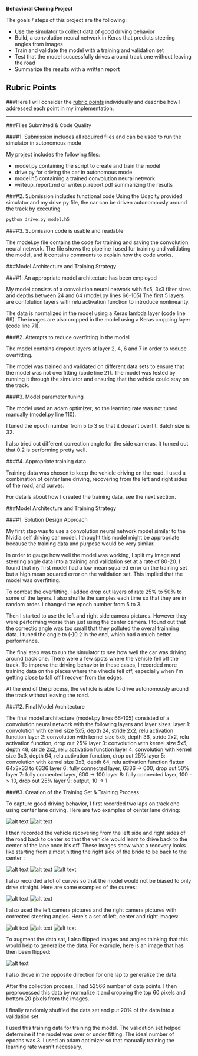 **Behavioral Cloning Project**

The goals / steps of this project are the following:
* Use the simulator to collect data of good driving behavior
* Build, a convolution neural network in Keras that predicts steering angles from images
* Train and validate the model with a training and validation set
* Test that the model successfully drives around track one without leaving the road
* Summarize the results with a written report


[//]: # (Image References)

[image1]: ./examples/lane_1.jpg "Center lane"
[image2]: ./examples/lane_2.jpg "Center lane"
[image3]: ./examples/recover_1.jpg "Recovery Image"
[image4]: ./examples/recover_2.jpg "Recovery Image"
[image5]: ./examples/recover_3.jpg "Recovery Image"
[image6]: ./examples/curve_1.jpg "Curve"
[image7]: ./examples/curve_2.jpg "Curve"
[image8]: ./examples/left.jpg "Left"
[image9]: ./examples/center.jpg "Center"
[image10]: ./examples/right.jpg "Right"
[image11]: ./examples/flip_1.jpg "Flipped"

## Rubric Points
###Here I will consider the [rubric points](https://review.udacity.com/#!/rubrics/432/view) individually and describe how I addressed each point in my implementation.  

---
###Files Submitted & Code Quality

####1. Submission includes all required files and can be used to run the simulator in autonomous mode

My project includes the following files:
* model.py containing the script to create and train the model
* drive.py for driving the car in autonomous mode
* model.h5 containing a trained convolution neural network 
* writeup_report.md or writeup_report.pdf summarizing the results

####2. Submission includes functional code
Using the Udacity provided simulator and my drive.py file, the car can be driven autonomously around the track by executing 
```sh
python drive.py model.h5
```

####3. Submission code is usable and readable

The model.py file contains the code for training and saving the convolution neural network. The file shows the pipeline I used for training and validating the model, and it contains comments to explain how the code works.

###Model Architecture and Training Strategy

####1. An appropriate model architecture has been employed

My model consists of a convolution neural network with 5x5, 3x3 filter sizes and depths between 24 and 64 (model.py lines 66-105) 
The first 5 layers are confolution layers with relu activation function to introduce nonlinearity. 

The data is normalized in the model using a Keras lambda layer (code line 69). 
The images are also cropped in the model using a Keras cropping layer (code line 71).

####2. Attempts to reduce overfitting in the model

The model contains dropout layers at layer 2, 4, 6 and 7 in order to reduce overfitting. 

The model was trained and validated on different data sets to ensure that the model was not overfitting (code line 21). The model was tested by running it through the simulator and ensuring that the vehicle could stay on the track.

####3. Model parameter tuning

The model used an adam optimizer, so the learning rate was not tuned manually (model.py line 110).

I tuned the epoch number from 5 to 3 so that it doesn't overfit. Batch size is 32.

I also tried out different correction angle for the side cameras. It turned out that 0.2 is performing pretty well.

####4. Appropriate training data

Training data was chosen to keep the vehicle driving on the road. I used a combination of center lane driving, recovering from the left and right sides of the road, and curves. 

For details about how I created the training data, see the next section. 

###Model Architecture and Training Strategy

####1. Solution Design Approach

My first step was to use a convolution neural network model similar to the Nvidia self driving car model. I thought this model might be appropriate because the training data and purpose would be very similar.

In order to gauge how well the model was working, I split my image and steering angle data into a training and validation set at a rate of 80-20. I found that my first model had a low mean squared error on the training set but a high mean squared error on the validation set. This implied that the model was overfitting. 

To combat the overfitting, I added drop out layers of rate 25% to 50% to some of the layers. I also shuffle the samples each time so that they are in random order. I changed the epoch number from 5 to 3. 

Then I started to use the left and right side camera pictures. However they were performing worse than just using the center camera. I found out that the correctio angle was too small that they polluted the overal trainning data. I tuned the angle to (-)0.2 in the end, which had a much better performance.

The final step was to run the simulator to see how well the car was driving around track one. There were a few spots where the vehicle fell off the track. To improve the driving behavior in these cases, I recorded more training data on the places where the vihecle fell off, especially when I'm getting close to fall off I recover from the edges.

At the end of the process, the vehicle is able to drive autonomously around the track without leaving the road.

####2. Final Model Architecture

The final model architecture (model.py lines 66-105) consisted of a convolution neural network with the following layers and layer sizes:
layer 1: convolution with kernel size 5x5, depth 24, stride 2x2, relu activation function
layer 2: convolution with kernel size 5x5, depth 36, stride 2x2, relu activation function, drop out 25%
layer 3: convolution with kernel size 5x5, depth 48, stride 2x2, relu activation function
layer 4: convolution with kernel size 3x3, depth 64, relu activation function, drop out 25%
layer 5: convolution with kernel size 3x3, depth 64, relu activation function
flatten 64x3x33 to 6336
layer 6: fully connected layer, 6336 -> 600, drop out 50%
layer 7: fully connected layer, 600 -> 100
layer 8: fully connected layer, 100 -> 10, drop out 25%
layer 9: output, 10 -> 1

####3. Creation of the Training Set & Training Process

To capture good driving behavior, I first recorded two laps on track one using center lane driving. Here are two examples of center lane driving:

![alt text][image1]
![alt text][image2]

I then recorded the vehicle recovering from the left side and right sides of the road back to center so that the vehicle would learn to drive back to the center of the lane once it's off. These images show what a recovery looks like starting from almost hitting the right side of the bride to be back to the center :

![alt text][image3]
![alt text][image4]
![alt text][image5]

I also recorded a lot of curves so that the model would not be biased to only drive straight. Here are some examples of the curves:

![alt text][image6]
![alt text][image7]

I also used the left camera pictures and the right camera pictures with corrected steering angles. Here's a set of left, center and right images:

![alt text][image8]
![alt text][image9]
![alt text][image10]

To augment the data sat, I also flipped images and angles thinking that this would help to generalize the data. For example, here is an image that has then been flipped:

![alt text][image11]

I also drove in the opposite direction for one lap to generalize the data.


After the collection process, I had 52566 number of data points. I then preprocessed this data by normalize it and cropping the top 60 pixels and bottom 20 pixels from the images.

I finally randomly shuffled the data set and put 20% of the data into a validation set. 

I used this training data for training the model. The validation set helped determine if the model was over or under fitting. The ideal number of epochs was 3. I used an adam optimizer so that manually training the learning rate wasn't necessary.
